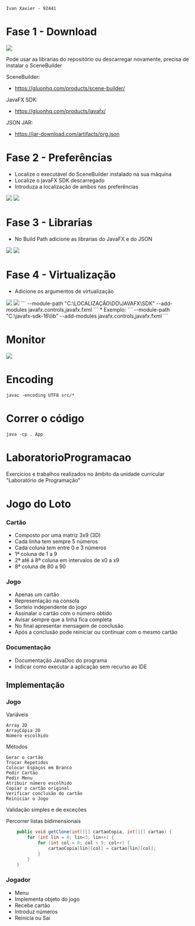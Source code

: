 ```
Ivan Xavier - 92441
```
# Fase 1 - Download

<img src="img/0.png">

Pode usar as librarias do repositório ou descarregar novamente, precisa de instalar o SceneBuilder

SceneBuilder:
* https://gluonhq.com/products/scene-builder/

JavaFX SDK:
* https://gluonhq.com/products/javafx/

JSON JAR:
* https://jar-download.com/artifacts/org.json

# Fase 2 - Preferências

* Localize o executável do SceneBuilder instalado na sua máquina
* Localize o javaFX SDK descarregado
* Introduza a localização de ambos nas preferências
<img src="img/1.png">
<img src="img/2.png">

# Fase 3 - Librarias

* No Build Path adicione as librarias do JavaFX e do JSON
<img src="img/3.png">
<img src="img/4.png">

# Fase 4 - Virtualização

* Adicione os argumentos de virtualização
<img src="img/5.png">
<img src="img/6.png">
```
--module-path "C:\LOCALIZAÇÂO\DO\JAVAFX\SDK" --add-modules javafx.controls,javafx.fxml
```
* Exemplo:
```
--module-path "C:\javafx-sdk-16\lib" --add-modules javafx.controls,javafx.fxml
```

# Monitor
<img src="img/monitor.png">

# Encoding
```
javac -encoding UTF8 src/*
```
# Correr o código
```
java -cp . App
```

# LaboratorioProgramacao
Exercícios e trabalhos realizados no âmbito da unidade curricular "Laboratório de Programação"

# Jogo do Loto

### Cartão
* Composto por uma matriz 3x9 (3D)
* Cada linha tem sempre 5 números
* Cada coluna tem entre 0 e 3 números
* 1ª coluna de 1 a 9
* 2ª até á 8ª coluna em intervalos de x0 a x9
* 8ª coluna de 80 a 90

### Jogo
* Apenas um cartão
* Representação na consola
* Sorteio independente do jogo
* Assinalar o cartão com o número obtido
* Avisar sempre que a linha fica completa
* No final apresentar mensagem de conclusão
* Após a conclusão pode reiniciar ou continuar com o mesmo cartão

### Documentação
* Documentação JavaDoc do programa
* Indicar como executar a aplicação sem recurso ao IDE

## Implementação

### Jogo

Variáveis

    Array 2D
    ArrayCópia 2D
    Número escolhido

Métodos

    Gerar o cartão
    Trocar Repetidos
    Colocar Espaços em Branco
    Pedir Cartão
    Pedir Menu
    Atribuir número escolhido
    Copiar o cartão original
    Verificar conclusão do cartão
    Reiniciar o Jogo
    
Validação simples e de exceções

Percorrer listas bidimensionais 

```java
    public void getClone(int[][] cartaoCopia, int[][] cartao) {
        for (int lin = 0; lin<3; lin++) {
            for (int col = 0; col < 9; col++) {
                cartaoCopia[lin][col] = cartao[lin][col];
            }
        }
    }
```

### Jogador
* Menu
* Implementa objeto do jogo
* Recebe cartão
* Introduz números
* Reinicia ou Saí


